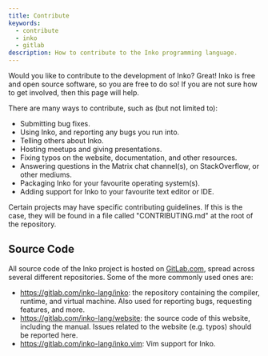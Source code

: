 ```yaml
---
title: Contribute
keywords:
  - contribute
  - inko
  - gitlab
description: How to contribute to the Inko programming language.
---
```

<!-- vale off -->

Would you like to contribute to the development of Inko? Great! Inko is free and
open source software, so you are free to do so! If you are not sure how to get
involved, then this page will help.

There are many ways to contribute, such as (but not limited to):

* Submitting bug fixes.
* Using Inko, and reporting any bugs you run into.
* Telling others about Inko.
* Hosting meetups and giving presentations.
* Fixing typos on the website, documentation, and other resources.
* Answering questions in the Matrix chat channel(s), on StackOverflow, or other
  mediums.
* Packaging Inko for your favourite operating system(s).
* Adding support for Inko to your favourite text editor or IDE.

Certain projects may have specific contributing guidelines. If this is the case,
they will be found in a file called "CONTRIBUTING.md" at the root of the
repository.

## Source Code

All source code of the Inko project is hosted on
[GitLab.com](https://gitlab.com/inko-lang), spread across several different
repositories. Some of the more commonly used ones are:

* <https://gitlab.com/inko-lang/inko>: the repository containing the compiler,
  runtime, and virtual machine. Also used for reporting bugs, requesting
  features, and more.
* <https://gitlab.com/inko-lang/website>: the source code of this website,
  including the manual. Issues related to the website (e.g. typos) should be
  reported here.
* <https://gitlab.com/inko-lang/inko.vim>: Vim support for Inko.
